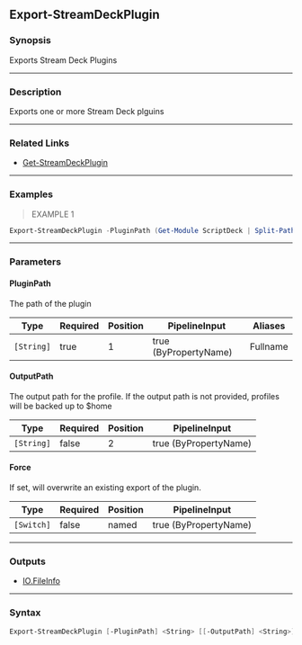 Export-StreamDeckPlugin
-----------------------

### Synopsis
Exports Stream Deck Plugins

---

### Description

Exports one or more Stream Deck plguins

---

### Related Links
* [Get-StreamDeckPlugin](Get-StreamDeckPlugin.md)

---

### Examples
> EXAMPLE 1

```PowerShell
Export-StreamDeckPlugin -PluginPath (Get-Module ScriptDeck | Split-Path | Join-Path -ChildPath "ScriptDeck.sdPlugin")
```

---

### Parameters
#### **PluginPath**
The path of the plugin

|Type      |Required|Position|PipelineInput        |Aliases |
|----------|--------|--------|---------------------|--------|
|`[String]`|true    |1       |true (ByPropertyName)|Fullname|

#### **OutputPath**
The output path for the profile.
If the output path is not provided, profiles will be backed up to $home

|Type      |Required|Position|PipelineInput        |
|----------|--------|--------|---------------------|
|`[String]`|false   |2       |true (ByPropertyName)|

#### **Force**
If set, will overwrite an existing export of the plugin.

|Type      |Required|Position|PipelineInput        |
|----------|--------|--------|---------------------|
|`[Switch]`|false   |named   |true (ByPropertyName)|

---

### Outputs
* [IO.FileInfo](https://learn.microsoft.com/en-us/dotnet/api/System.IO.FileInfo)

---

### Syntax
```PowerShell
Export-StreamDeckPlugin [-PluginPath] <String> [[-OutputPath] <String>] [-Force] [<CommonParameters>]
```
